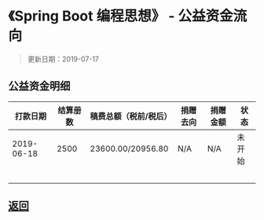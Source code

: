 # 《Spring Boot 编程思想》 - 公益资金流向

> 更新日期：2019-07-17



## 公益资金明细

| 打款日期   | **结算册数** | 稿费总额（税前/税后） | 捐赠去向 | 捐赠金额 | 状态   |
| ---------- | ------------ | --------------------- | -------- | -------- | ------ |
| 2019-06-18 | 2500         | 23600.00/20956.80     | N/A      | N/A      | 未开始 |
|            |              |                       |          |          |        |
|            |              |                       |          |          |        |
|            |              |                       |          |          |        |
|            |              |                       |          |          |        |
|            |              |                       |          |          |        |



## [返回](/books/thinking-in-spring-boot/)